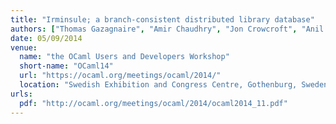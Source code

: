 ```yaml
---
title: "Irminsule; a branch-consistent distributed library database"
authors: ["Thomas Gazagnaire", "Amir Chaudhry", "Jon Crowcroft", "Anil Madhavapeddy", "Richard Mortier", "David Scott", "David Sheets", "Gregory Tsipenyuk"]
date: 05/09/2014
venue:
  name: "the OCaml Users and Developers Workshop"
  short-name: "OCaml14"
  url: "https://ocaml.org/meetings/ocaml/2014/"
  location: "Swedish Exhibition and Congress Centre, Gothenburg, Sweden"
urls:
  pdf: "http://ocaml.org/meetings/ocaml/2014/ocaml2014_11.pdf"
---
```

